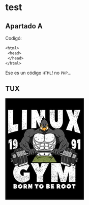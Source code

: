 # test


## Apartado A
Codigó:
    
    <html>
     <head>
     </head>
    </html>

Ese es un código `HTML`! no `PHP`...

## TUX
 ![Tux, the Linux mascot](/TUX.jpg)
